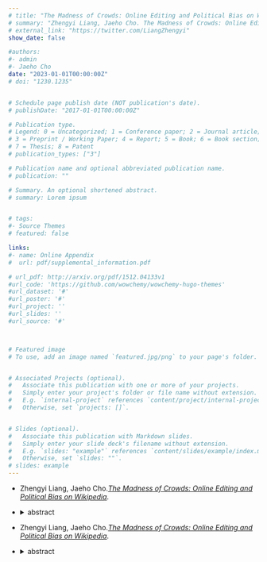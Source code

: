 ```yaml
---
# title: "The Madness of Crowds: Online Editing and Political Bias on Wikipedia"
# summary: "Zhengyi Liang, Jaeho Cho. The Madness of Crowds: Online Editing and Political Bias on Wikipedia."
# external_link: "https://twitter.com/LiangZhengyi"
show_date: false

#authors:
#- admin
#- Jaeho Cho
date: "2023-01-01T00:00:00Z"
# doi: "1230.1235"


# Schedule page publish date (NOT publication's date).
# publishDate: "2017-01-01T00:00:00Z"

# Publication type.
# Legend: 0 = Uncategorized; 1 = Conference paper; 2 = Journal article;
# 3 = Preprint / Working Paper; 4 = Report; 5 = Book; 6 = Book section;
# 7 = Thesis; 8 = Patent
# publication_types: ["3"]

# Publication name and optional abbreviated publication name.
# publication: ""

# Summary. An optional shortened abstract.
# summary: Lorem ipsum 


# tags:
#- Source Themes
# featured: false

links:
#- name: Online Appendix
#  url: pdf/supplemental_information.pdf

# url_pdf: http://arxiv.org/pdf/1512.04133v1
#url_code: 'https://github.com/wowchemy/wowchemy-hugo-themes'
#url_dataset: '#'
#url_poster: '#'
#url_project: ''
#url_slides: ''
#url_source: '#'



# Featured image
# To use, add an image named `featured.jpg/png` to your page's folder. 


# Associated Projects (optional).
#   Associate this publication with one or more of your projects.
#   Simply enter your project's folder or file name without extension.
#   E.g. `internal-project` references `content/project/internal-project/index.md`.
#   Otherwise, set `projects: []`.


# Slides (optional).
#   Associate this publication with Markdown slides.
#   Simply enter your slide deck's filename without extension.
#   E.g. `slides: "example"` references `content/slides/example/index.md`.
#   Otherwise, set `slides: ""`.
# slides: example
---
```


+ Zhengyi Liang, Jaeho Cho.*[The Madness of Crowds: Online Editing and Political Bias on Wikipedia](https://twitter.com/LiangZhengyi)*.
+ <details>
    <summary>abstract</summary>
	  Lorem ipsum _dolor sit amet_, consectetur [adipiscing elit](https://example.org/)
  </details>

+ Zhengyi Liang, Jaeho Cho.*[The Madness of Crowds: Online Editing and Political Bias on Wikipedia](https://twitter.com/LiangZhengyi)*.
+ <details>
	 <summary>abstract</summary>
	  Lorem ipsum _dolor sit amet_, consectetur [adipiscing elit](https://example.org/)
  </details>
<!--more-->  
 <!--- The above line is a summary divider-->


